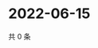 # 2022-06-15

共 0 条

<!-- BEGIN WEIBO -->
<!-- 最后更新时间 Wed Jun 15 2022 04:13:15 GMT+0800 (China Standard Time) -->

<!-- END WEIBO -->
